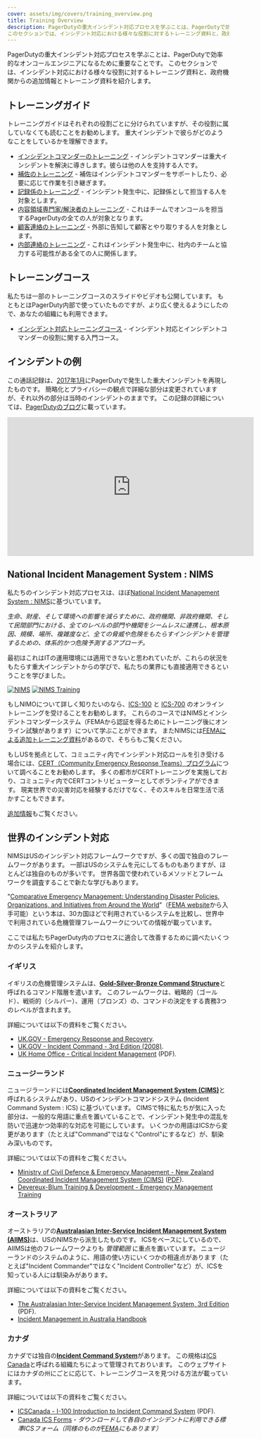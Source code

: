 ```yaml
---
cover: assets/img/covers/training_overview.png
title: Training Overview
description: PagerDutyの重大インシデント対応プロセスを学ぶことは、PagerDutyで効率的なオンコールエンジニアになるために重要なことです。
このセクションでは、インシデント対応における様々な役割に対するトレーニング資料と、政府機関からの追加情報とトレーニング資料を紹介します。
---
```


PagerDutyの重大インシデント対応プロセスを学ぶことは、PagerDutyで効率的なオンコールエンジニアになるために重要なことです。
このセクションでは、インシデント対応における様々な役割に対するトレーニング資料と、政府機関からの追加情報とトレーニング資料を紹介します。

## トレーニングガイド

トレーニングガイドはそれぞれの役割ごとに分けられていますが、その役割に属していなくても読むことをお勧めします。
重大インシデントで彼らがどのようなことをしているかを理解できます。

* [インシデントコマンダーのトレーニング](/training/incident_commander.md) - インシデントコマンダーは重大インシデントを解決に導きします。彼らは他の人を支持する人です。
* [補佐のトレーニング](/training/deputy.md) - 補佐はインシデントコマンダーをサポートしたり、必要に応じて作業を引き継ぎます。
* [記録係のトレーニング](/training/scribe.md) - インシデント発生中に、記録係として担当する人を対象とします。
* [内容領域専門家/解決者のトレーニング](/training/subject_matter_expert.md) - これはチームでオンコールを担当するPagerDutyの全ての人が対象となります。
* [顧客連絡のトレーニング](/training/customer_liaison.md) - 外部に告知して顧客とやり取りする人を対象とします。
* [内部連絡のトレーニング](/training/internal_liaison.md) - これはインシデント発生中に、社内のチームと協力する可能性がある全ての人に関係します。

## トレーニングコース

私たちは一部のトレーニングコースのスライドやビデオも公開しています。
もともとはPagerDuty内部で使っていたものですが、より広く使えるようにしたので、あなたの組織にも利用できます。

* [インシデント対応トレーニングコース](/training/courses/incident_response.md) - インシデント対応とインシデントコマンダーの役割に関する入門コース。

## インシデントの例

この通話記録は、[2017年1月](https://status.pagerduty.com/incidents/510k1bnvwv6g)にPagerDutyで発生した重大インシデントを再現したものです。
簡略化とプライバシーの観点で詳細な部分は変更されていますが、それ以外の部分は当時のインシデントのままです。
この記録の詳細については、[PagerDutyのブログ](https://www.pagerduty.com/blog/incident-response-reenactment/)に載っています。

<iframe width="560" height="315" src="https://www.youtube-nocookie.com/embed/vw6I5DYWkNA?rel=0" frameborder="0" allow="autoplay; encrypted-media" allowfullscreen></iframe>

## National Incident Management System : NIMS

私たちのインシデント対応プロセスは、ほぼ[National Incident Management System : NIMS](https://www.fema.gov/national-incident-management-system)に基づいています。

_生命、財産、そして環境への影響を減らすために、政府機関、非政府機関、そして民間部門における、全てのレベルの部門や機関をシームレスに連携し、根本原因、規模、場所、複雑度など、全ての脅威や危険をもたらすインシデントを管理するための、体系的かつ危険予測するアプローチ。_

最初はこれはITの運用環境には適用できないと思われていたが、これらの状況をもたらす重大インシデントからの学びで、私たちの業界にも直接適用できるということを学びました。

[![NIMS](../assets/img/thumbnails/nims_core.png)](https://www.fema.gov/pdf/emergency/nims/NIMS_core.pdf) [![NIMS Training](../assets/img/thumbnails/nims_training.png)](https://www.fema.gov/pdf/emergency/nims/nims_training_program.pdf)

もしNIMOについて詳しく知りたいのなら、[ICS-100](https://training.fema.gov/is/courseoverview.aspx?code=IS-100.b) と [ICS-700](https://training.fema.gov/is/courseoverview.aspx?code=IS-700.a) のオンライントレーニングを受けることをお勧めします。
これらのコースではNIMSとインシデントコマンダーシステム（FEMAから認証を得るためにトレーニング後にオンライン試験があります）について学ぶことができます。
またNIMSには[FEMAによる追加トレーニング資料](https://training.fema.gov/nims/)があるので、そちらもご覧ください。

もしUSを拠点として、コミュニティ内でインシデント対応ロールを引き受ける場合には、[CERT（Community Emergency Response Teams）プログラム](https://www.fema.gov/community-emergency-response-teams)について調べることをお勧めします。
多くの都市がCERTトレーニングを実施しており、コミュニティ内でCERTコントリビューターとしてボランティアができます。
現実世界での災害対応を経験するだけでなく、そのスキルを日常生活で活かすこともできます。

[追加情報](/resources/reading)もご覧ください。

## 世界のインシデント対応

NIMSはUSのインシデント対応フレームワークですが、多くの国で独自のフレームワークがあります。
一部はUSのシステムを元にしてるものもありますが、ほとんどは独自のものが多いです。
世界各国で使われているメソッドとフレームワークを調査することで新たな学びもあります。


"[Comparative Emergency Management: Understanding Disaster Policies, Organizations, and Initiatives from Around the World](https://training.fema.gov/hiedu/aemrc/booksdownload/compemmgmtbookproject/)"（[FEMA website](https://training.fema.gov/hiedu/aemrc/)から入手可能）という本は、30カ国ほどで利用されているシステムを比較し、世界中で利用されている危機管理フレームワークについての情報が載っています。

ここでは私たちPagerDuty内のプロセスに適合して改善するために調べたいくつかのシステムを紹介します。

### イギリス

イギリスの危機管理システムは、[**Gold-Silver-Bronze Command Structure**](https://en.wikipedia.org/wiki/Gold%E2%80%93silver%E2%80%93bronze_command_structure)と呼ばれるコマンド階層を遣います。
このフレームワークは、戦略的（ゴールド）、戦術的（シルバー）、運用（ブロンズ）の、コマンドの決定をする責務3つのレベルが含まれます。

詳細については以下の資料をご覧ください。

* [UK.GOV - Emergency Response and Recovery](https://www.gov.uk/guidance/emergency-response-and-recovery).
* [UK.GOV - Incident Command - 3rd Edition (2008)](https://www.gov.uk/government/publications/fire-and-rescue-manual-volume-1-incident-command).
* [UK Home Office - Critical Incident Management](https://assets.publishing.service.gov.uk/government/uploads/system/uploads/attachment_data/file/735103/critical-incident-management-v12.0ext.pdf) (PDF).


### ニュージーランド

ニュージラーンドには[**Coordinated Incident Management System (CIMS)**](https://en.wikipedia.org/wiki/Coordinated_Incident_Management_System)と呼ばれるシステムがあり、USのインシデントコマンドシステム (Incident Command System : ICS) に基づいています。
CIMSで特に私たちが気に入った部分は、一般的な用語に重点を置いていることで、インシデント発生中の混乱を防いで迅速かつ効率的な対応を可能にしています。
いくつかの用語はICSから変更があります（たとえば"Command"ではなく"Control"にするなど）が、馴染み深いものです。


詳細については以下の資料をご覧ください。

* [Ministry of Civil Defence & Emergency Management - New Zealand Coordinated Incident Management System (CIMS)](https://www.civildefence.govt.nz/resources/new-zealand-coordinated-incident-management-system-cims-2nd-edition/) ([PDF](https://www.civildefence.govt.nz/assets/Uploads/publications/CIMS-2nd-edition.pdf)).
* [Devereux-Blum Training & Development - Emergency Management Training](https://www.emergencymanagement.co.nz/)

### オーストラリア

オーストラリアの[**Australasian Inter-Service Incident Management System (AIIMS)**](https://en.wikipedia.org/wiki/Australasian_Inter-Service_Incident_Management_System)は、USのNIMSから派生したものです。
ICSをベースにしているので、AIIMSは他のフレームワークよりも _管理範囲_ に重点を置いています。
ニュージーランドのシステムのように、用語の使い方にいくつかの相違点があります（たとえば"Incident Commander"ではなく"Incident Controller"など）が、ICSを知っている人には馴染みがあります。

詳細については以下の資料をご覧ください。

* [The Australasian Inter-Service Incident Management System, 3rd Edition](https://training.fema.gov/hiedu/docs/cem/comparative%20em%20-%20session%2021%20-%20handout%2021-1%20aiims%20manual.pdf) (PDF).
* [Incident Management in Australia Handbook](https://knowledge.aidr.org.au/resources/handbook-14-incident-management-in-australia/)

### カナダ

カナダでは独自の[**Incident Command System**](http://www.icscanada.ca/images/upload//ICS%20OPS%20Description2012.pdf)があります。
この規格は[ICS Canada](http://www.icscanada.ca/en/home.html)と呼ばれる組織たちによって管理されておりいます。
このウェブサイトにはカナダの州にごとに応じて、トレーニングコースを見つける方法が載っています。

詳細については以下の資料をご覧ください。


* [ICSCanada - I-100 Introduction to Incident Command System](http://www.aema.alberta.ca/documents/studentreferencenote86439.pdf) (PDF).
* [Canada ICS Forms](http://www.icscanada.ca/en/Forms.html) - _ダウンロードして各自のインシデントに利用できる標準ICSフォーム（同様のものが[FEMA](https://training.fema.gov/icsresource/icsforms.aspx)にもあります）_
